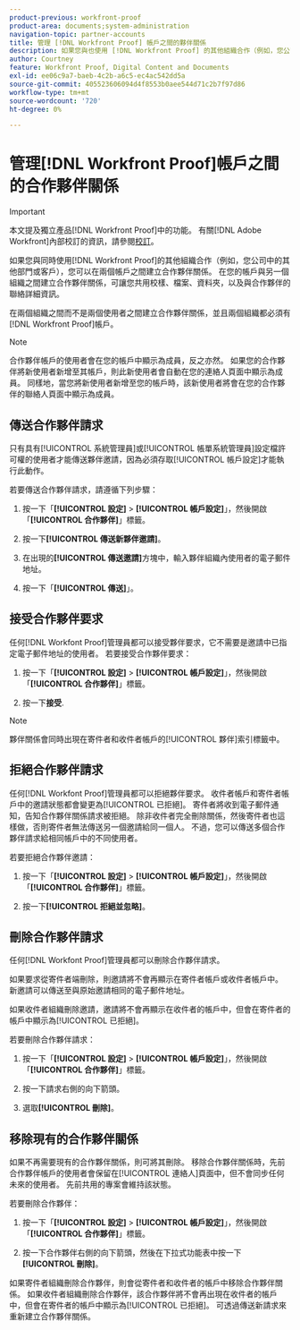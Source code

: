 ```yaml
---
product-previous: workfront-proof
product-area: documents;system-administration
navigation-topic: partner-accounts
title: 管理 [!DNL Workfront Proof] 帳戶之間的夥伴關係
description: 如果您與也使用 [!DNL Workfront Proof] 的其他組織合作（例如，您公司中的其他部門或客戶），您可以在兩個帳戶之間建立合作夥伴關係。 在您的帳戶與另一個組織之間建立合作夥伴關係，可讓您共用校樣、檔案、資料夾，以及與合作夥伴的聯絡詳細資訊。
author: Courtney
feature: Workfront Proof, Digital Content and Documents
exl-id: ee06c9a7-baeb-4c2b-a6c5-ec4ac542dd5a
source-git-commit: 405523606094d4f8553b0aee544d71c2b7f97d86
workflow-type: tm+mt
source-wordcount: '720'
ht-degree: 0%

---
```


# 管理[!DNL Workfront Proof]帳戶之間的合作夥伴關係

>[!IMPORTANT]
>
>本文提及獨立產品[!DNL Workfront Proof]中的功能。 有關[!DNL Adobe Workfront]內部校訂的資訊，請參閱[校訂](../../../review-and-approve-work/proofing/proofing.md)。

如果您與同時使用[!DNL Workfront Proof]的其他組織合作（例如，您公司中的其他部門或客戶），您可以在兩個帳戶之間建立合作夥伴關係。 在您的帳戶與另一個組織之間建立合作夥伴關係，可讓您共用校樣、檔案、資料夾，以及與合作夥伴的聯絡詳細資訊。

在兩個組織之間而不是兩個使用者之間建立合作夥伴關係，並且兩個組織都必須有[!DNL Workfront Proof]帳戶。

>[!NOTE]
>
>合作夥伴帳戶的使用者會在您的帳戶中顯示為成員，反之亦然。 如果您的合作夥伴將新使用者新增至其帳戶，則此新使用者會自動在您的連絡人頁面中顯示為成員。 同樣地，當您將新使用者新增至您的帳戶時，該新使用者將會在您的合作夥伴的聯絡人頁面中顯示為成員。

## 傳送合作夥伴請求

只有具有[!UICONTROL 系統管理員]或[!UICONTROL 帳單系統管理員]設定檔許可權的使用者才能傳送夥伴邀請，因為必須存取[!UICONTROL 帳戶設定]才能執行此動作。

若要傳送合作夥伴請求，請遵循下列步驟：

1. 按一下「**[!UICONTROL 設定]** > **[!UICONTROL 帳戶設定]**」，然後開啟「**[!UICONTROL 合作夥伴]**」標籤。

1. 按一下&#x200B;**[!UICONTROL 傳送新夥伴邀請]**。
1. 在出現的&#x200B;**[!UICONTROL 傳送邀請]**&#x200B;方塊中，輸入夥伴組織內使用者的電子郵件地址。
1. 按一下「**[!UICONTROL 傳送]**」。

## 接受合作夥伴要求

任何[!DNL Workfont Proof]管理員都可以接受夥伴要求，它不需要是邀請中已指定電子郵件地址的使用者。 若要接受合作夥伴要求：

1. 按一下「**[!UICONTROL 設定]** > **[!UICONTROL 帳戶設定]**」，然後開啟「**[!UICONTROL 合作夥伴]**」標籤。

1. 按一下&#x200B;**接受**.**&#x200B;**

>[!NOTE]
>
>夥伴關係會同時出現在寄件者和收件者帳戶的[!UICONTROL 夥伴]索引標籤中。

## 拒絕合作夥伴請求

任何[!DNL Workfont Proof]管理員都可以拒絕夥伴要求。 收件者帳戶和寄件者帳戶中的邀請狀態都會變更為[!UICONTROL 已拒絕]。 寄件者將收到電子郵件通知，告知合作夥伴關係請求被拒絕。 除非收件者完全刪除關係，然後寄件者也這樣做，否則寄件者無法傳送另一個邀請給同一個人。 不過，您可以傳送多個合作夥伴請求給相同帳戶中的不同使用者。

若要拒絕合作夥伴邀請：

1. 按一下「**[!UICONTROL 設定]** > **[!UICONTROL 帳戶設定]**」，然後開啟「**[!UICONTROL 合作夥伴]**」標籤。

1. 按一下&#x200B;**[!UICONTROL 拒絕並忽略]**。

## 刪除合作夥伴請求

任何[!DNL Workfont Proof]管理員都可以刪除合作夥伴請求。

如果要求從寄件者端刪除，則邀請將不會再顯示在寄件者帳戶或收件者帳戶中。 新邀請可以傳送至與原始邀請相同的電子郵件地址。

如果收件者組織刪除邀請，邀請將不會再顯示在收件者的帳戶中，但會在寄件者的帳戶中顯示為[!UICONTROL 已拒絕]。

若要刪除合作夥伴請求：

1. 按一下「**[!UICONTROL 設定]** > **[!UICONTROL 帳戶設定]**」，然後開啟「**[!UICONTROL 合作夥伴]**」標籤。

1. 按一下請求右側的向下箭頭。
1. 選取&#x200B;**[!UICONTROL 刪除]**。

## 移除現有的合作夥伴關係

如果不再需要現有的合作夥伴關係，則可將其刪除。 移除合作夥伴關係時，先前合作夥伴帳戶的使用者會保留在[!UICONTROL 連絡人]頁面中，但不會同步任何未來的使用者。 先前共用的專案會維持該狀態。

若要刪除合作夥伴：

1. 按一下「**[!UICONTROL 設定]** > **[!UICONTROL 帳戶設定]**」，然後開啟「**[!UICONTROL 合作夥伴]**」標籤。

1. 按一下合作夥伴右側的向下箭頭，然後在下拉式功能表中按一下&#x200B;**[!UICONTROL 刪除]**。

如果寄件者組織刪除合作夥伴，則會從寄件者和收件者的帳戶中移除合作夥伴關係。 如果收件者組織刪除合作夥伴，該合作夥伴將不會再出現在收件者的帳戶中，但會在寄件者的帳戶中顯示為[!UICONTROL 已拒絕]。 可透過傳送新請求來重新建立合作夥伴關係。
